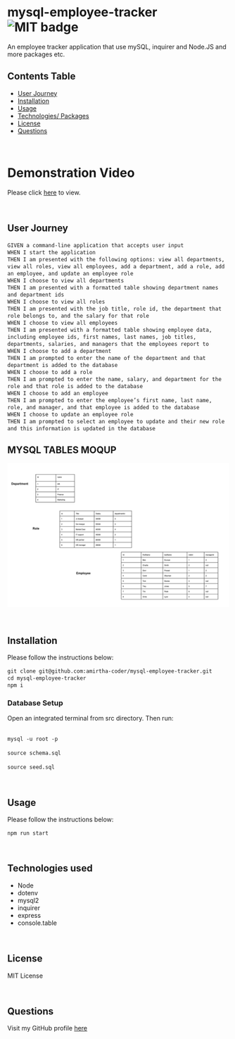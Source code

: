# mysql-employee-tracker<br>![MIT badge](https://img.shields.io/badge/MIT-License-green)

An employee tracker application that use mySQL, inquirer and Node.JS and more packages etc.
<br>

## Contents Table

- [User Journey](#user-journey)
- [Installation](#installation)
- [Usage](#usage)
- [Technologies/ Packages](#technologies-used)
- [License](#license)
- [Questions](#questions)

<br>

# Demonstration Video

Please click [here](https://www.loom.com/share/7efc8fd06bb74e0d8ad0aa99c376a7f8) to view.

<br>

## User Journey

```
GIVEN a command-line application that accepts user input
WHEN I start the application
THEN I am presented with the following options: view all departments, view all roles, view all employees, add a department, add a role, add an employee, and update an employee role
WHEN I choose to view all departments
THEN I am presented with a formatted table showing department names and department ids
WHEN I choose to view all roles
THEN I am presented with the job title, role id, the department that role belongs to, and the salary for that role
WHEN I choose to view all employees
THEN I am presented with a formatted table showing employee data, including employee ids, first names, last names, job titles, departments, salaries, and managers that the employees report to
WHEN I choose to add a department
THEN I am prompted to enter the name of the department and that department is added to the database
WHEN I choose to add a role
THEN I am prompted to enter the name, salary, and department for the role and that role is added to the database
WHEN I choose to add an employee
THEN I am prompted to enter the employee’s first name, last name, role, and manager, and that employee is added to the database
WHEN I choose to update an employee role
THEN I am prompted to select an employee to update and their new role and this information is updated in the database
```

## MYSQL TABLES MOQUP

![mock-data](./assets/images/mock-data.png)

<br>

## Installation

Please follow the instructions below:

```
git clone git@github.com:amirtha-coder/mysql-employee-tracker.git
cd mysql-employee-tracker
npm i
```

### Database Setup

Open an integrated terminal from src directory. Then run:

```

mysql -u root -p

source schema.sql

source seed.sql
```

<br>

## Usage

Please follow the instructions below:

```
npm run start
```

<br>

## Technologies used

- Node
- dotenv
- mysql2
- inquirer
- express
- console.table

<br>

## License

MIT License

<br>

## Questions

Visit my GitHub profile [here](https://github.com/amirtha-coder)
